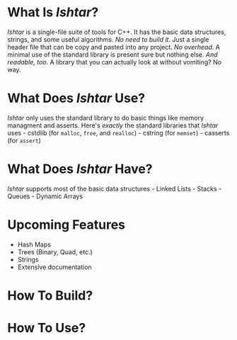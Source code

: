 # What Is *Ishtar*? 
*Ishtar* is a single-file suite of tools for C++. It has the basic data structures, strings, and some useful algorithms. 
*No need to build it*. Just a single header file that can be copy and pasted into any project. 
*No overhead*. A minimal use of the standard library is present sure but nothing else.
*And readable, too*. A library that you can actually look at without vomiting? No way. 

# What Does *Ishtar* Use? 
*Ishtar* only uses the standard library to do basic things like memory managment and asserts. Here's _exactly_ the standard libraries that *Ishtar* uses
    - cstdlib (for `malloc`, `free`, and `realloc`)
    - cstring (for `memset`)
    - casserts (for `assert`)
 
# What Does *Ishtar* Have?
*Ishtar* supports most of the basic data structures
    -  Linked Lists
    -  Stacks 
    -  Queues 
    -  Dynamic Arrays

# Upcoming Features
- Hash Maps 
- Trees (Binary, Quad, etc.)
- Strings 
- Extensive documentation

# How To Build? 

# How To Use?

